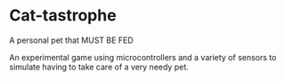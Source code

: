 # Cat-tastrophe
A personal pet that MUST BE FED

An experimental game using microcontrollers and a variety of sensors to simulate having to take care of a very needy pet.
